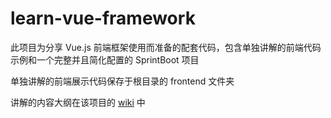 # learn-vue-framework

此项目为分享 Vue.js 前端框架使用而准备的配套代码，包含单独讲解的前端代码示例和一个完整并且简化配置的 SprintBoot 项目

单独讲解的前端展示代码保存于根目录的 frontend 文件夹

讲解的内容大纲在该项目的 [wiki](https://github.com/rbackrock/learn-vue-framework/wiki/%230-Vue-%E4%BB%8B%E7%BB%8D) 中
